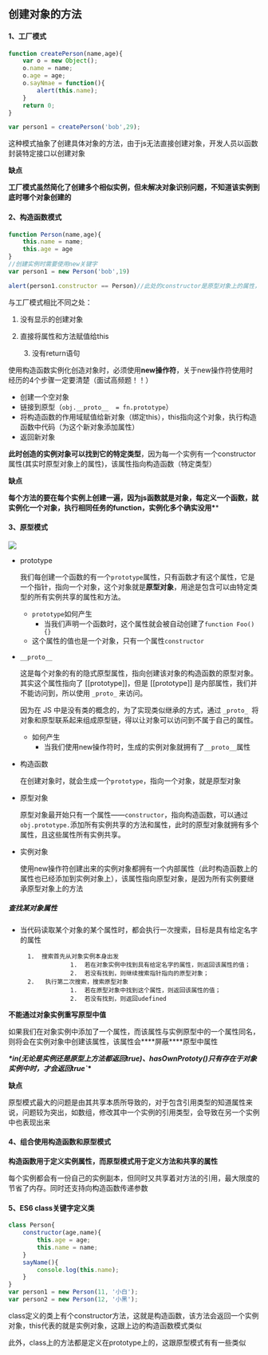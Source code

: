 ## 创建对象的方法

#### 1、工厂模式

```javascript
function createPerson(name,age){
    var o = new Object();
    o.name = name;
    o.age = age;
    o.sayNmae = function(){
        alert(this.name);
    }
    return 0;
}

var person1 = createPerson('bob',29);
```

​	这种模式抽象了创建具体对象的方法，由于js无法直接创建对象，开发人员以函数封装特定接口以创建对象

**缺点**

​	**工厂模式虽然简化了创建多个相似实例，但未解决对象识别问题，不知道该实例到底时哪个对象创建的**



#### 2、构造函数模式

```javascript
function Person(name,age){
    this.name = name;
    this.age = age
}
//创建实例时需要使用new关键字
var person1 = new Person('bob',19)

alert(person1.constructor == Person)//此处的constructor是原型对象上的属性，指向构造函数
```

与工厂模式相比不同之处：

1. 没有显示的创建对象

2. 直接将属性和方法赋值给this

    3. 没有return语句

使用构造函数实例化创造对象时，必须使用**new操作符**，关于new操作符使用时经历的4个步骤一定要清楚（面试高频题！！）

- 创建一个空对象
- 链接到原型（```obj.__proto__  = fn.prototype```）
- 将构造函数的作用域赋值给新对象（绑定this），this指向这个对象，执行构造函数中代码（为这个新对象添加属性）
- 返回新对象

**此时创造的实例对象可以找到它的特定类型**，因为每一个实例有一个constructor属性(其实时原型对象上的属性)，该属性指向构造函数（特定类型）

**缺点**

​    **每个方法的要在每个实例上创建一遍，因为js函数就是对象，每定义一个函数，就实例化一个对象，执行相同任务的function，实例化多个确实没用\****



#### 3、原型模式

![](E:\找工作\知识点总结\img\原型.png)

- prototype

  我们每创建一个函数的有一个``prototype``属性，只有函数才有这个属性，它是一个指针，指向一个对象，这个对象就是**原型对象**，用途是包含可以由特定类型的所有实例共享的属性和方法。

  - ``prototype``如何产生
    - 当我们声明一个函数时，这个属性就会被自动创建了```function Foo(){}```
  - 这个属性的值也是一个对象，只有一个属性``constructor``

- ``__proto__``

  这是每个对象的有的隐式原型属性，指向创建该对象的构造函数的原型对象。 其实这个属性指向了 [[prototype]]，但是 [[prototype]] 是内部属性，我们并不能访问到，所以使用 `_proto_` 来访问。 

   因为在 JS 中是没有类的概念的，为了实现类似继承的方式，通过 `_proto_ `将对象和原型联系起来组成原型链，得以让对象可以访问到不属于自己的属性。 

  - 如何产生
    - 当我们使用new操作符时，生成的实例对象就拥有了``__proto__``属性

- 构造函数

  在创建对象时，就会生成一个``prototype``，指向一个对象，就是原型对象

- 原型对象

  原型对象最开始只有一个属性——``constructor``，指向构造函数，可以通过``obj.prototype.``添加所有实例共享的方法和属性，此时的原型对象就拥有多个属性，且这些属性所有实例共享。

- 实例对象

  使用new操作符创建出来的实例对象都拥有一个内部属性（此时构造函数上的属性也已经添加到实例对象上），该属性指向原型对象，是因为所有实例要继承原型对象上的方法

##### 查找某对象属性

- 当代码读取某个对象的某个属性时，都会执行一次搜索，目标是具有给定名字的属性

        1.  搜索首先从对象实例本身出发
                    1.  若在对象实例中找到具有给定名字的属性，则返回该属性的值；
                    2.  若没有找到，则继续搜索指针指向的原型对象；
        2.   执行第二次搜索，搜索原型对象
                    1.  若在原型对象中找到这个属性，则返回该属性的值；
                    2.  若没有找到，则返回udefined

**不能通过对象实例重写原型中值**

如果我们在对象实例中添加了一个属性，而该属性与实例原型中的一个属性同名，则将会在实例对象中创建该属性，该属性会***\*屏蔽\****原型中属性

***\*in(无论是实例还是原型上方法都返回true)、hasOwnPrototy()只有存在于对象实例中时，才会返回true`*****\***

**缺点**

​	原型模式最大的问题是由其共享本质所导致的，对于包含引用类型的知道属性来说，问题较为突出，如数组，修改其中一个实例的引用类型，会导致在另一个实例中也表现出来



#### 4、组合使用构造函数和原型模式

**构造函数用于定义实例属性，而原型模式用于定义方法和共享的属性**

每个实例都会有一份自己的实例副本，但同时又共享着对方法的引用，最大限度的节省了内存。同时还支持向构造函数传递参数



#### 5、ES6 class关键字定义类

```javascript
class Person{
    constructor(age,name){
        this.age = age;
        this.name = name;
    }
    sayName(){
        console.log(this.name);
    }
}
var person1 = new Person(11, '小白');
var person2 = new Person(12, '小黑');
```

class定义的类上有个constructor方法，这就是构造函数，该方法会返回一个实例对象，this代表的就是实例对象，这跟上边的构造函数模式类似

此外，class上的方法都是定义在prototype上的，这跟原型模式有有一些类似


